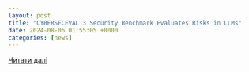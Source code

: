```yaml
---
layout: post
title: "CYBERSECEVAL 3 Security Benchmark Evaluates Risks in LLMs"
date: 2024-08-06 01:55:05 +0000
categories: [news]
---
```


[Читати далі](https://www.msn.com/en-gb/money/technology/cyberseceval-3-security-benchmark-evaluates-risks-in-llms/ar-AA1ohrTC?ocid=finance-verthp-feeds)
